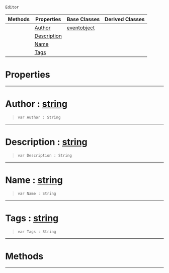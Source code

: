  `Editor`

|Methods|Properties|Base Classes|Derived Classes|
|---|---|---|---|
| |[ Author](https://github.com/zeroengineteam/ZeroDocs/blob/master/code_reference/class_reference/contentpackage.markdown#author-zero-engine-docum)|[eventobject](https://github.com/zeroengineteam/ZeroDocs/blob/master/code_reference/class_reference/eventobject.markdown)| |
| |[ Description](https://github.com/zeroengineteam/ZeroDocs/blob/master/code_reference/class_reference/contentpackage.markdown#description-zero-engine)| | |
| |[ Name](https://github.com/zeroengineteam/ZeroDocs/blob/master/code_reference/class_reference/contentpackage.markdown#name-zero-engine-documen)| | |
| |[ Tags](https://github.com/zeroengineteam/ZeroDocs/blob/master/code_reference/class_reference/contentpackage.markdown#tags-zero-engine-documen)| | |


 #  Properties


---  
 #  Author : [string](https://github.com/zeroengineteam/ZeroDocs/blob/master/code_reference/zilch_base_types/string.markdown)

> 
> ``` lang=cpp, name=Zilch
> var Author : String


---  
 #  Description : [string](https://github.com/zeroengineteam/ZeroDocs/blob/master/code_reference/zilch_base_types/string.markdown)

> 
> ``` lang=cpp, name=Zilch
> var Description : String


---  
 #  Name : [string](https://github.com/zeroengineteam/ZeroDocs/blob/master/code_reference/zilch_base_types/string.markdown)

> 
> ``` lang=cpp, name=Zilch
> var Name : String


---  
 #  Tags : [string](https://github.com/zeroengineteam/ZeroDocs/blob/master/code_reference/zilch_base_types/string.markdown)

> 
> ``` lang=cpp, name=Zilch
> var Tags : String


---  
 #  Methods


---  
 

 